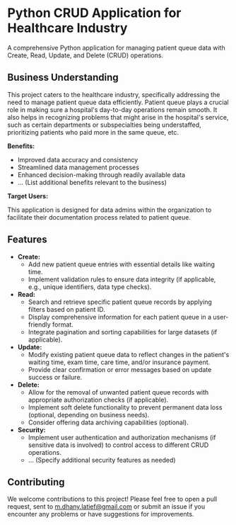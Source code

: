 # Python CRUD Application for Healthcare Industry

A comprehensive Python application for managing patient queue data with Create, Read, Update, and Delete (CRUD) operations.

## Business Understanding

This project caters to the healthcare industry, specifically addressing the need to manage patient queue data efficiently. Patient queue plays a crucial role in making sure a hospital's day-to-day operations remain smooth. It also helps in recognizing problems that might arise in the hospital's service, such as certain departments or subspecialties being understaffed, prioritizing patients who paid more in the same queue, etc.

**Benefits:**

* Improved data accuracy and consistency
* Streamlined data management processes
* Enhanced decision-making through readily available data
* ... (List additional benefits relevant to the business)

**Target Users:**

This application is designed for data admins within the organization to facilitate their documentation process related to patient queue.

## Features

* **Create:**
    * Add new patient queue entries with essential details like waiting time.
    * Implement validation rules to ensure data integrity (if applicable, e.g., unique identifiers, data type checks).
* **Read:**
    * Search and retrieve specific patient queue records by applying filters based on patient ID.
    * Display comprehensive information for each patient queue in a user-friendly format.
    * Integrate pagination and sorting capabilities for large datasets (if applicable).
* **Update:**
    * Modify existing patient queue data to reflect changes in the patient's waiting time, exam time, care time, and/or insurance payment.
    * Provide clear confirmation or error messages based on update success or failure.
* **Delete:**
    * Allow for the removal of unwanted patient queue records with appropriate authorization checks (if applicable).
    * Implement soft delete functionality to prevent permanent data loss (optional, depending on business needs).
    * Consider offering data archiving capabilities (optional).
* **Security:**
    * Implement user authentication and authorization mechanisms (if sensitive data is involved) to control access to different CRUD operations.
    * ... (Specify additional security features as needed)

## Contributing
We welcome contributions to this project! Please feel free to open a pull request, sent to m.dhany.latief@gmail.com or submit an issue if you encounter any problems or have suggestions for improvements.

